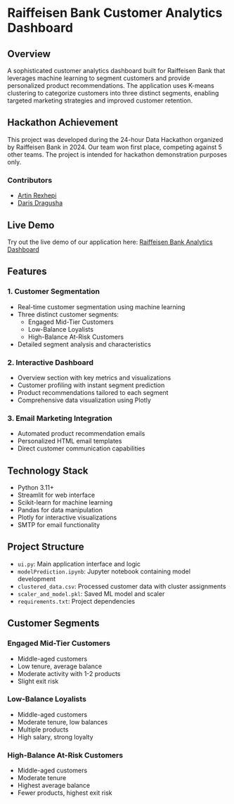 # Raiffeisen Bank Customer Analytics Dashboard

## Overview
A sophisticated customer analytics dashboard built for Raiffeisen Bank that leverages machine learning to segment customers and provide personalized product recommendations. The application uses K-means clustering to categorize customers into three distinct segments, enabling targeted marketing strategies and improved customer retention.

## Hackathon Achievement 
This project was developed during the 24-hour Data Hackathon organized by Raiffeisen Bank in 2024. Our team won first place, competing against 5 other teams. The project is intended for hackathon demonstration purposes only.

### Contributors
- [Artin Rexhepi](https://github.com/artinrexhepii)
- [Daris Dragusha](https://github.com/darisdragusha)

## Live Demo 
Try out the live demo of our application here:
[Raiffeisen Bank Analytics Dashboard](https://data-hackathon-raiffeisen-bank.streamlit.app/)

## Features

### 1. Customer Segmentation
- Real-time customer segmentation using machine learning
- Three distinct customer segments:
  - Engaged Mid-Tier Customers
  - Low-Balance Loyalists
  - High-Balance At-Risk Customers
- Detailed segment analysis and characteristics

### 2. Interactive Dashboard
- Overview section with key metrics and visualizations
- Customer profiling with instant segment prediction
- Product recommendations tailored to each segment
- Comprehensive data visualization using Plotly

### 3. Email Marketing Integration
- Automated product recommendation emails
- Personalized HTML email templates
- Direct customer communication capabilities

## Technology Stack
- Python 3.11+
- Streamlit for web interface
- Scikit-learn for machine learning
- Pandas for data manipulation
- Plotly for interactive visualizations
- SMTP for email functionality

## Project Structure
- `ui.py`: Main application interface and logic
- `modelPrediction.ipynb`: Jupyter notebook containing model development
- `clustered_data.csv`: Processed customer data with cluster assignments
- `scaler_and_model.pkl`: Saved ML model and scaler
- `requirements.txt`: Project dependencies

## Customer Segments

### Engaged Mid-Tier Customers 
- Middle-aged customers
- Low tenure, average balance
- Moderate activity with 1-2 products
- Slight exit risk

### Low-Balance Loyalists 
- Middle-aged customers
- Moderate tenure, low balances
- Multiple products
- High salary, strong loyalty

### High-Balance At-Risk Customers 
- Middle-aged customers
- Moderate tenure
- Highest average balance
- Fewer products, highest exit risk






